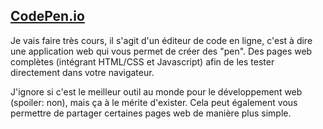 ## [CodePen.io](https://codepen.io/)

Je vais faire très cours, il s'agit d'un éditeur de code en ligne, c'est à dire une application web qui vous permet de créer des "pen". Des pages web complètes (intégrant HTML/CSS et Javascript) afin de les tester directement dans votre navigateur.

J'ignore si c'est le meilleur outil au monde pour le développement web (spoiler: non), mais ça à le mérite d'exister. Cela peut également vous permettre de partager certaines pages web de manière plus simple.
